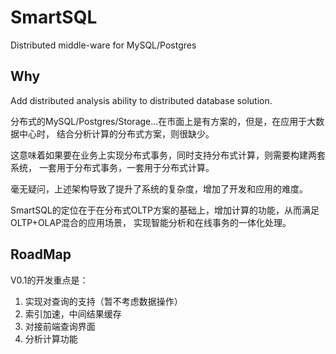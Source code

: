 # SmartSQL

Distributed middle-ware for MySQL/Postgres

## Why

Add distributed analysis ability to distributed database solution.

分布式的MySQL/Postgres/Storage...在市面上是有方案的，但是，在应用于大数据中心时，
结合分析计算的分布式方案，则很缺少。

这意味着如果要在业务上实现分布式事务，同时支持分布式计算，则需要构建两套系统，
一套用于分布式事务，一套用于分布式计算。

毫无疑问，上述架构导致了提升了系统的复杂度，增加了开发和应用的难度。

SmartSQL的定位在于在分布式OLTP方案的基础上，增加计算的功能，从而满足OLTP+OLAP混合的应用场景，
实现智能分析和在线事务的一体化处理。

## RoadMap

V0.1的开发重点是：
1. 实现对查询的支持（暂不考虑数据操作）
2. 索引加速，中间结果缓存
3. 对接前端查询界面
4. 分析计算功能

